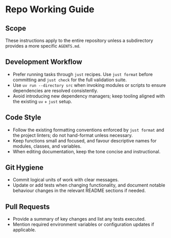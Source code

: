 # Repo Working Guide

## Scope
These instructions apply to the entire repository unless a subdirectory provides a more specific `AGENTS.md`.

## Development Workflow
- Prefer running tasks through `just` recipes. Use `just format` before committing and `just check` for the full validation suite.
- Use `uv run --directory src` when invoking modules or scripts to ensure dependencies are resolved consistently.
- Avoid introducing new dependency managers; keep tooling aligned with the existing `uv` + `just` setup.

## Code Style
- Follow the existing formatting conventions enforced by `just format` and the project linters; do not hand-format unless necessary.
- Keep functions small and focused, and favour descriptive names for modules, classes, and variables.
- When editing documentation, keep the tone concise and instructional.

## Git Hygiene
- Commit logical units of work with clear messages.
- Update or add tests when changing functionality, and document notable behaviour changes in the relevant README sections if needed.

## Pull Requests
- Provide a summary of key changes and list any tests executed.
- Mention required environment variables or configuration updates if applicable.
